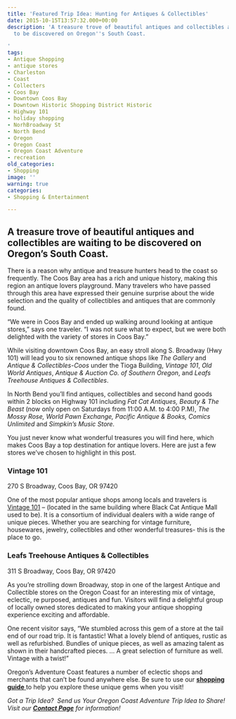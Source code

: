 ```yaml
---
title: 'Featured Trip Idea: Hunting for Antiques & Collectibles'
date: 2015-10-15T13:57:32.000+00:00
description: 'A treasure trove of beautiful antiques and collectibles are waiting
  to be discovered on Oregon''s South Coast.

'
tags:
- Antique Shopping
- antique stores
- Charleston
- Coast
- Collecters
- Coos Bay
- Downtown Coos Bay
- Downtown Historic Shopping District Historic
- Highway 101
- holiday shopping
- NorhBroadway St
- North Bend
- Oregon
- Oregon Coast
- Oregon Coast Adventure
- recreation
old_categories:
- Shopping
image: ''
warning: true
categories:
- Shopping & Entertainment

---
```

## A treasure trove of beautiful antiques and collectibles are waiting to be discovered on Oregon’s South Coast.

There is a reason why antique and treasure hunters head to the coast so frequently. The Coos Bay area has a rich and unique history, making this region an antique lovers playground. Many travelers who have passed through this area have expressed their genuine surprise about the wide selection and the quality of collectibles and antiques that are commonly found.

“We were in Coos Bay and ended up walking around looking at antique stores,” says one traveler. “I was not sure what to expect, but we were both delighted with the variety of stores in Coos Bay.”

While visiting downtown Coos Bay, an easy stroll along S. Broadway (Hwy 101) will lead you to six renowned antique shops like _The Gallery_ and _Antique & Collectibles-Coos_ under the Tioga Building, _Vintage 101_, _Old World Antiques_, _Antique & Auction Co. of Southern Oregon_, and _Leafs Treehouse Antiques & Collectibles_.

In North Bend you’ll find antiques, collectibles and second hand goods within 2 blocks on Highway 101 including _Fat Cat Antiques,_ _Beauty & The Beast_ (now only open on Saturdays from 11:00 A.M. to 4:00 P.M), _The Mossy Rose, World Pawn Exchange, Pacific Antique_ _& Books, Comics Unlimited_ and _Simpkin’s Music Store._

You just never know what wonderful treasures you will find here, which makes Coos Bay a top destination for antique lovers. Here are just a few stores we’ve chosen to highlight in this post.

### Vintage 101

270 S Broadway, Coos Bay, OR 97420

One of the most popular antique shops among locals and travelers is <a href="https://www.facebook.com/atVintage101" target="_blank" rel="noopener noreferrer">Vintage 101</a> – (located in the same building where Black Cat Antique Mall used to be). It is a consortium of individual dealers with a wide range of unique pieces. Whether you are searching for vintage furniture, housewares, jewelry, collectibles and other wonderful treasures- this is the place to go.

### Leafs Treehouse Antiques & Collectibles

311 S Broadway, Coos Bay, OR 97420

As you’re strolling down Broadway, stop in one of the largest Antique and Collectible stores on the Oregon Coast for an interesting mix of vintage, eclectic, re purposed, antiques and fun. Visitors will find a delightful group of locally owned stores dedicated to making your antique shopping experience exciting and affordable.

One recent visitor says, “We stumbled across this gem of a store at the tail end of our road trip. It is fantastic! What a lovely blend of antiques, rustic as well as refurbished. Bundles of unique pieces, as well as amazing talent as shown in their handcrafted pieces. … A great selection of furniture as well. Vintage with a twist!” 

Oregon’s Adventure Coast features a number of eclectic shops and merchants that can’t be found anywhere else. Be sure to use our <a href="/activities/category/shopping/" target="_blank" rel="noopener noreferrer"><strong>shopping guide</strong> </a>to help you explore these unique gems when you visit!

_Got a Trip Idea?  Send us Your Oregon Coast Adventure Trip Idea to Share!_  _Visit our_ [**_Contact Page_**](/contact/) _for information!_